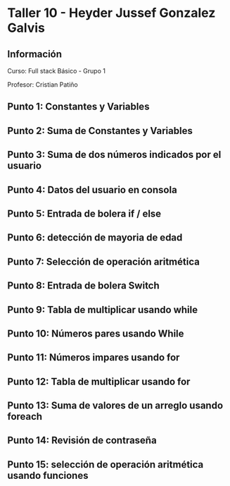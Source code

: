 <h1>Taller 10 - Heyder Jussef Gonzalez Galvis</h1>
<h2>Información</h2>
<p>Curso: Full stack Básico - Grupo 1</p>
<p>Profesor: Cristian Patiño</p>

<h2>Punto 1: Constantes y Variables</h2>
<h2>Punto 2: Suma de Constantes y Variables</h2>
<h2>Punto 3: Suma de dos números indicados por el usuario</h2>
<h2>Punto 4: Datos del usuario en consola</h2>
<h2>Punto 5: Entrada de bolera if / else</h2>
<h2>Punto 6: detección de mayoria de edad</h2>
<h2>Punto 7: Selección de operación aritmética</h2>
<h2>Punto 8: Entrada de bolera Switch</h2>
<h2>Punto 9: Tabla de multiplicar usando while</h2>
<h2>Punto 10: Números pares usando While</h2>
<h2>Punto 11: Números impares usando for</h2>
<h2>Punto 12: Tabla de multiplicar usando for</h2>
<h2>Punto 13: Suma de valores de un arreglo usando foreach</h2>
<h2>Punto 14: Revisión de contraseña</h2>
<h2>Punto 15: selección de operación aritmética usando funciones</h2>
